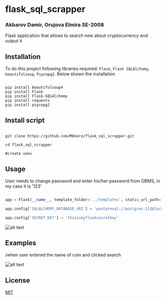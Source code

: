 # flask_sql_scrapper

### Akbarov Damir, Orujova Elmira SE-2008

Flask application that allows to search new about cryptocurrency and output it

 

## Installation

To do this project following libraries required: ```Flask```, ```Flask SQLAlchemy```, ```beautifulsoup```, ```Psycopg2```. Below shown the installation



```

pip install beautifulsoup4
pip install Flask
pip install Flask-SQLAlchemy
pip install requests
pip install psycopg2

```

## Install script





```

git clone https://github.com/M0nero/flask_sql_scrapper.git

cd flask_sql_scrapper

#create venv

```

## Usage 



User needs to change password and enter his/her password from DBMS, in my case it is '123'



```python

app = Flask(__name__, template_folder='../templates', static_url_path='', static_folder='../static')

app.config['SQLALCHEMY_DATABASE_URI'] = 'postgresql://postgres:123@localhost:5432/jwt_flask'

app.config['SECRET_KEY'] = 'thisismyflasksecretkey'

```

![alt text](https://user-images.githubusercontent.com/74233809/141132628-ea94f216-a908-48ef-815f-bba18c3283ee.png)






## Examples



/when user entered the name of coin and clicked search

![alt text](https://user-images.githubusercontent.com/74233809/141133433-709bae2b-6700-4a33-b1fc-d3985acbb1e4.png)





## License


[MIT](https://choosealicense.com/licenses/mit/)
